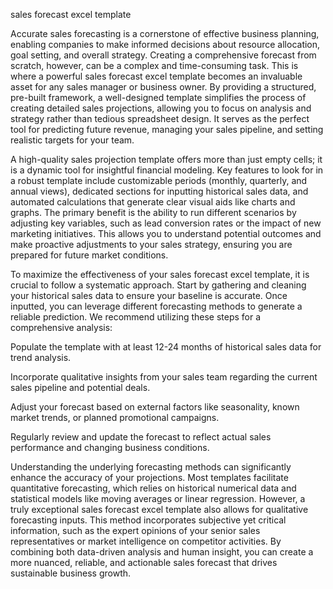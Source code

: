 sales forecast excel template


Accurate sales forecasting is a cornerstone of effective business planning, enabling companies to make informed decisions about resource allocation, goal setting, and overall strategy. Creating a comprehensive forecast from scratch, however, can be a complex and time-consuming task. This is where a powerful sales forecast excel template becomes an invaluable asset for any sales manager or business owner. By providing a structured, pre-built framework, a well-designed template simplifies the process of creating detailed sales projections, allowing you to focus on analysis and strategy rather than tedious spreadsheet design. It serves as the perfect tool for predicting future revenue, managing your sales pipeline, and setting realistic targets for your team.



A high-quality sales projection template offers more than just empty cells; it is a dynamic tool for insightful financial modeling. Key features to look for in a robust template include customizable periods (monthly, quarterly, and annual views), dedicated sections for inputting historical sales data, and automated calculations that generate clear visual aids like charts and graphs. The primary benefit is the ability to run different scenarios by adjusting key variables, such as lead conversion rates or the impact of new marketing initiatives. This allows you to understand potential outcomes and make proactive adjustments to your sales strategy, ensuring you are prepared for future market conditions.



To maximize the effectiveness of your sales forecast excel template, it is crucial to follow a systematic approach. Start by gathering and cleaning your historical sales data to ensure your baseline is accurate. Once inputted, you can leverage different forecasting methods to generate a reliable prediction. We recommend utilizing these steps for a comprehensive analysis:



 
Populate the template with at least 12-24 months of historical sales data for trend analysis.

 
Incorporate qualitative insights from your sales team regarding the current sales pipeline and potential deals.

 
Adjust your forecast based on external factors like seasonality, known market trends, or planned promotional campaigns.

 
Regularly review and update the forecast to reflect actual sales performance and changing business conditions.





Understanding the underlying forecasting methods can significantly enhance the accuracy of your projections. Most templates facilitate quantitative forecasting, which relies on historical numerical data and statistical models like moving averages or linear regression. However, a truly exceptional sales forecast excel template also allows for qualitative forecasting inputs. This method incorporates subjective yet critical information, such as the expert opinions of your senior sales representatives or market intelligence on competitor activities. By combining both data-driven analysis and human insight, you can create a more nuanced, reliable, and actionable sales forecast that drives sustainable business growth.
